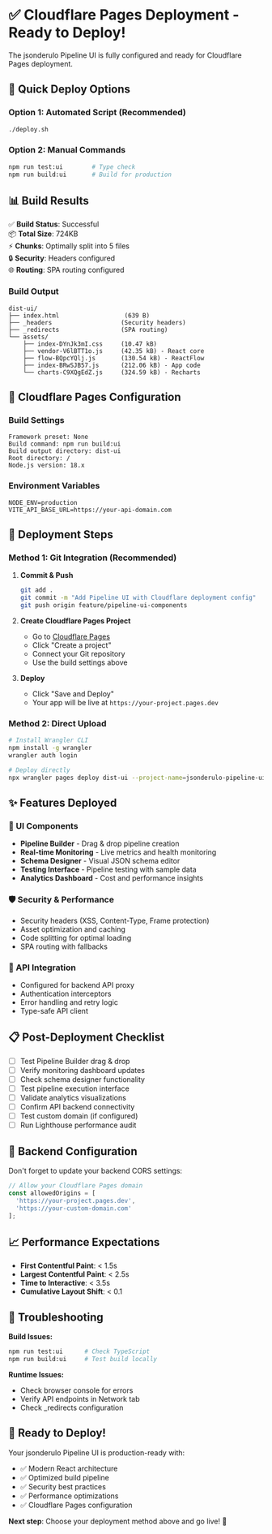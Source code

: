 # ✅ Cloudflare Pages Deployment - Ready to Deploy!

The jsonderulo Pipeline UI is fully configured and ready for Cloudflare Pages deployment.

## 🚀 Quick Deploy Options

### Option 1: Automated Script (Recommended)
```bash
./deploy.sh
```

### Option 2: Manual Commands
```bash
npm run test:ui        # Type check
npm run build:ui       # Build for production
```

## 📊 Build Results

✅ **Build Status**: Successful  
📦 **Total Size**: 724KB  
⚡ **Chunks**: Optimally split into 5 files  
🔒 **Security**: Headers configured  
🌐 **Routing**: SPA routing configured  

### Build Output
```
dist-ui/
├── index.html                  (639 B)
├── _headers                   (Security headers)
├── _redirects                 (SPA routing)
└── assets/
    ├── index-DYnJk3mI.css     (10.47 kB)
    ├── vendor-V6lBTT1o.js     (42.35 kB) - React core
    ├── flow-BQpcYQlj.js       (130.54 kB) - ReactFlow
    ├── index-BRwSJB57.js      (212.06 kB) - App code  
    └── charts-C9XQgEdZ.js     (324.59 kB) - Recharts
```

## 🔧 Cloudflare Pages Configuration

### Build Settings
```
Framework preset: None
Build command: npm run build:ui
Build output directory: dist-ui
Root directory: /
Node.js version: 18.x
```

### Environment Variables
```
NODE_ENV=production
VITE_API_BASE_URL=https://your-api-domain.com
```

## 🎯 Deployment Steps

### Method 1: Git Integration (Recommended)

1. **Commit & Push**
   ```bash
   git add .
   git commit -m "Add Pipeline UI with Cloudflare deployment config"
   git push origin feature/pipeline-ui-components
   ```

2. **Create Cloudflare Pages Project**
   - Go to [Cloudflare Pages](https://dash.cloudflare.com/pages)
   - Click "Create a project"
   - Connect your Git repository
   - Use the build settings above

3. **Deploy**
   - Click "Save and Deploy"
   - Your app will be live at `https://your-project.pages.dev`

### Method 2: Direct Upload

```bash
# Install Wrangler CLI
npm install -g wrangler
wrangler auth login

# Deploy directly
npx wrangler pages deploy dist-ui --project-name=jsonderulo-pipeline-ui
```

## ✨ Features Deployed

### 🎨 UI Components
- **Pipeline Builder** - Drag & drop pipeline creation
- **Real-time Monitoring** - Live metrics and health monitoring
- **Schema Designer** - Visual JSON schema editor
- **Testing Interface** - Pipeline testing with sample data
- **Analytics Dashboard** - Cost and performance insights

### 🛡️ Security & Performance
- Security headers (XSS, Content-Type, Frame protection)
- Asset optimization and caching
- Code splitting for optimal loading
- SPA routing with fallbacks

### 🔗 API Integration
- Configured for backend API proxy
- Authentication interceptors
- Error handling and retry logic
- Type-safe API client

## 📋 Post-Deployment Checklist

- [ ] Test Pipeline Builder drag & drop
- [ ] Verify monitoring dashboard updates
- [ ] Check schema designer functionality  
- [ ] Test pipeline execution interface
- [ ] Validate analytics visualizations
- [ ] Confirm API backend connectivity
- [ ] Test custom domain (if configured)
- [ ] Run Lighthouse performance audit

## 🔧 Backend Configuration

Don't forget to update your backend CORS settings:
```javascript
// Allow your Cloudflare Pages domain
const allowedOrigins = [
  'https://your-project.pages.dev',
  'https://your-custom-domain.com'
];
```

## 📈 Performance Expectations

- **First Contentful Paint**: < 1.5s
- **Largest Contentful Paint**: < 2.5s  
- **Time to Interactive**: < 3.5s
- **Cumulative Layout Shift**: < 0.1

## 🚨 Troubleshooting

**Build Issues:**
```bash
npm run test:ui      # Check TypeScript
npm run build:ui     # Test build locally
```

**Runtime Issues:**
- Check browser console for errors
- Verify API endpoints in Network tab
- Check _redirects configuration

## 🎉 Ready to Deploy!

Your jsonderulo Pipeline UI is production-ready with:
- ✅ Modern React architecture
- ✅ Optimized build pipeline  
- ✅ Security best practices
- ✅ Performance optimizations
- ✅ Cloudflare Pages configuration

**Next step**: Choose your deployment method above and go live! 🚀